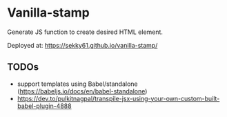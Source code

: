 # Vanilla-stamp

Generate JS function to create desired HTML element.

Deployed at: https://sekky61.github.io/vanilla-stamp/

## TODOs

* support templates using Babel/standalone (https://babeljs.io/docs/en/babel-standalone)
* https://dev.to/pulkitnagpal/transpile-jsx-using-your-own-custom-built-babel-plugin-4888
